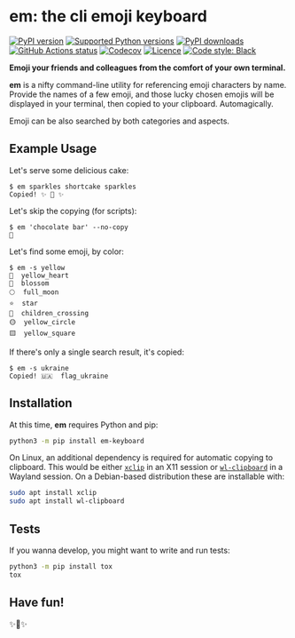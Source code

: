 # em: the cli emoji keyboard

[![PyPI version](https://img.shields.io/pypi/v/em-keyboard.svg?logo=pypi&logoColor=FFE873)](https://pypi.org/project/em-keyboard/)
[![Supported Python versions](https://img.shields.io/pypi/pyversions/em-keyboard.svg?logo=python&logoColor=FFE873)](https://pypi.org/project/em-keyboard/)
[![PyPI downloads](https://img.shields.io/pypi/dm/em-keyboard.svg)](https://pypistats.org/packages/em-keyboard)
[![GitHub Actions status](https://github.com/hugovk/em-keyboard/workflows/Test/badge.svg)](https://github.com/hugovk/em-keyboard/actions)
[![Codecov](https://codecov.io/gh/hugovk/em-keyboard/branch/main/graph/badge.svg)](https://codecov.io/gh/hugovk/em-keyboard)
[![Licence](https://img.shields.io/github/license/hugovk/em-keyboard.svg)](LICENSE)
[![Code style: Black](https://img.shields.io/badge/code%20style-Black-000000.svg)](https://github.com/psf/black)

**Emoji your friends and colleagues from the comfort of your own terminal.**

**em** is a nifty command-line utility for referencing emoji characters by name. Provide
the names of a few emoji, and those lucky chosen emojis will be displayed in your
terminal, then copied to your clipboard. Automagically.

Emoji can be also searched by both categories and aspects.

## Example Usage

Let's serve some delicious cake:

<!-- [[[cog
from scripts.run_command import run
run("em sparkles shortcake sparkles")
]]] -->

```console
$ em sparkles shortcake sparkles
Copied! ✨ 🍰 ✨
```

<!-- [[[end]]] -->

Let's skip the copying (for scripts):

<!-- [[[cog run("em 'chocolate bar' --no-copy") ]]] -->

```console
$ em 'chocolate bar' --no-copy
🍫
```

<!-- [[[end]]] -->

Let's find some emoji, by color:

<!-- [[[cog run("em -s yellow") ]]] -->

```console
$ em -s yellow
💛  yellow_heart
🌼  blossom
🌕  full_moon
⭐  star
🚸  children_crossing
🟡  yellow_circle
🟨  yellow_square
```

<!-- [[[end]]] -->

If there's only a single search result, it's copied:

<!-- [[[cog run("em -s ukraine") ]]] -->

```console
$ em -s ukraine
Copied! 🇺🇦  flag_ukraine
```

<!-- [[[end]]] -->

## Installation

At this time, **em** requires Python and pip:

```sh
python3 -m pip install em-keyboard
```

On Linux, an additional dependency is required for automatic copying to clipboard. This
would be either [`xclip`](https://github.com/astrand/xclip) in an X11 session or
[`wl-clipboard`](https://github.com/bugaevc/wl-clipboard) in a Wayland session. On a
Debian-based distribution these are installable with:

```sh
sudo apt install xclip
sudo apt install wl-clipboard
```

## Tests

If you wanna develop, you might want to write and run tests:

```sh
python3 -m pip install tox
tox
```

## Have fun!

✨🍰✨
